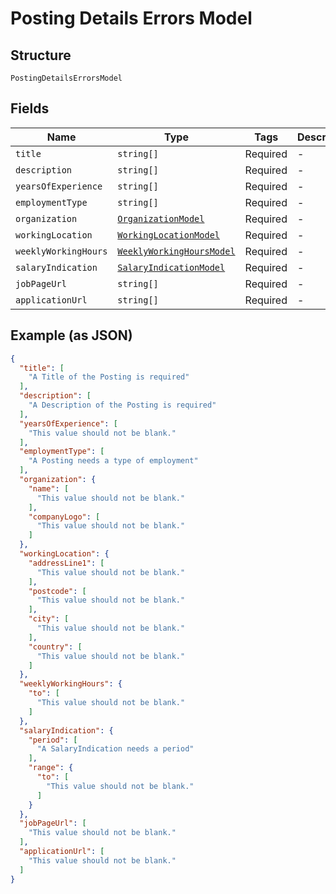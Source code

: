 
# Posting Details Errors Model

## Structure

`PostingDetailsErrorsModel`

## Fields

| Name | Type | Tags | Description |
|  --- | --- | --- | --- |
| `title` | `string[]` | Required | - |
| `description` | `string[]` | Required | - |
| `yearsOfExperience` | `string[]` | Required | - |
| `employmentType` | `string[]` | Required | - |
| `organization` | [`OrganizationModel`](../../doc/models/organization-model.md) | Required | - |
| `workingLocation` | [`WorkingLocationModel`](../../doc/models/working-location-model.md) | Required | - |
| `weeklyWorkingHours` | [`WeeklyWorkingHoursModel`](../../doc/models/weekly-working-hours-model.md) | Required | - |
| `salaryIndication` | [`SalaryIndicationModel`](../../doc/models/salary-indication-model.md) | Required | - |
| `jobPageUrl` | `string[]` | Required | - |
| `applicationUrl` | `string[]` | Required | - |

## Example (as JSON)

```json
{
  "title": [
    "A Title of the Posting is required"
  ],
  "description": [
    "A Description of the Posting is required"
  ],
  "yearsOfExperience": [
    "This value should not be blank."
  ],
  "employmentType": [
    "A Posting needs a type of employment"
  ],
  "organization": {
    "name": [
      "This value should not be blank."
    ],
    "companyLogo": [
      "This value should not be blank."
    ]
  },
  "workingLocation": {
    "addressLine1": [
      "This value should not be blank."
    ],
    "postcode": [
      "This value should not be blank."
    ],
    "city": [
      "This value should not be blank."
    ],
    "country": [
      "This value should not be blank."
    ]
  },
  "weeklyWorkingHours": {
    "to": [
      "This value should not be blank."
    ]
  },
  "salaryIndication": {
    "period": [
      "A SalaryIndication needs a period"
    ],
    "range": {
      "to": [
        "This value should not be blank."
      ]
    }
  },
  "jobPageUrl": [
    "This value should not be blank."
  ],
  "applicationUrl": [
    "This value should not be blank."
  ]
}
```

